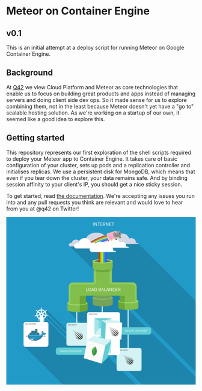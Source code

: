 Meteor on Container Engine
=============

## v0.1

This is an initial attempt at a deploy script for running Meteor on Google Container Engine.

## Background

At [Q42](http://q42.com) we view Cloud Platform and Meteor as core technologies that enable us to focus on building great products and apps instead of managing servers and doing client side dev ops. So it made sense for us to explore combining them, not in the least because Meteor doesn't yet have a "go to" scalable hosting solution. As we're working on a startup of our own, it seemed like a good idea to explore this.

## Getting started

This repository represents our first exploration of the shell scripts required to deploy your Meteor app to Container Engine. It takes care of basic configuration of your cluster, sets up pods and a replication controller and initialises replicas. We use a persistent disk for MongoDB, which means that even if you tear down the cluster, your data remains safe. And by binding session affinity to your client's IP, you should get a nice sticky session.

To get started, read [the documentation](documentation.md). We're accepting any issues you run into and any pull requests you think are relevant and would love to hear from you at @q42 on Twitter!

![Visual overview](containers.png)
